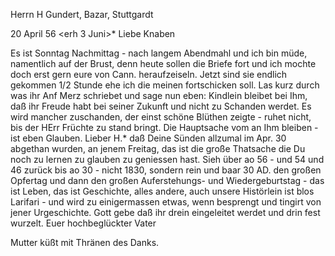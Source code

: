 Herrn H Gundert, Bazar, Stuttgardt

 20 April 56
 <erh 3 Juni>*
Liebe Knaben

Es ist Sonntag Nachmittag - nach langem Abendmahl und ich bin müde, namentlich auf der Brust, denn heute sollen die Briefe fort und ich mochte doch erst gern eure von Cann. heraufzeiseln. Jetzt sind sie endlich gekommen 1/2 Stunde ehe ich die meinen fortschicken soll. Las kurz durch was ihr Anf Merz schriebet und sage nun eben: Kindlein bleibet bei Ihm, daß ihr Freude habt bei seiner Zukunft und nicht zu Schanden werdet. Es wird mancher zuschanden, der einst schöne Blüthen zeigte - ruhet nicht, bis der HErr Früchte zu stand bringt. Die Hauptsache vom an Ihm bleiben - ist eben Glauben. Lieber H.<ermann>* daß Deine Sünden allzumal im Apr. 30 abgethan wurden, an jenem Freitag, das ist die große Thatsache die Du noch zu lernen zu glauben zu geniessen hast. Sieh über ao 56 - und 54 und 46 zurück bis ao 30 - nicht 1830, sondern rein und baar 30 AD. den großen Opfertag und dann den großen Auferstehungs- und Wiedergeburtstag - das ist Leben, das ist Geschichte, alles andere, auch unsere Histörlein ist blos Larifari - und wird zu einigermassen etwas, wenn besprengt und tingirt von jener Urgeschichte. 
Gott gebe daß ihr drein eingeleitet werdet und drin fest wurzelt.  Euer hochbeglückter Vater

Mutter küßt mit Thränen des Danks.

